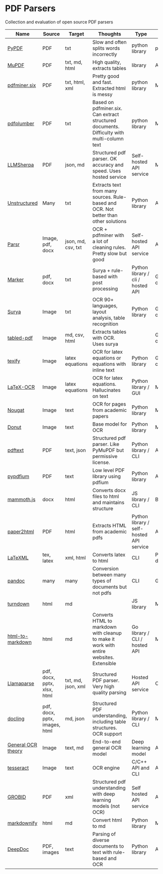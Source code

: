 # PDF Parsers

Collection and evaluation of open source PDF parsers

| Name                                                                     | Source                        | Target             | Thoughts                                                                                   | Type                                     | License          |
| ------------------------------------------------------------------------ | ----------------------------- | ------------------ | ------------------------------------------------------------------------------------------ | ---------------------------------------- | ---------------- |
| [PyPDF](https://github.com/py-pdf/pypdf)                                 | PDF                           | txt                | Slow and often splits words incorrectly                                                    | python library                           | permissive       |
| [MuPDF](https://mupdf.com/)                                              | PDF                           | txt, md, html      | High quality, extracts tables                                                              | library                                  | AGPL             |
| [pdfminer.six](https://github.com/pdfminer/pdfminer.six)                 | PDF                           | txt, html, xml     | Pretty good and fast. Extracted html is messy                                              | python library                           | MIT              |
| [pdfplumber](https://github.com/jsvine/pdfplumber)                       | PDF                           | txt                | Based on pdfminer.six. Can extract structured documents. Difficulty with multi-column text | python library                           | MIT              |
| [LLMSherpa](https://github.com/nlmatics/llmsherpa)                       | PDF                           | json, md           | Structured pdf parser. OK accuracy and speed. Uses hosted service                          | Self-hosted API service                  | MIT              |
| [Unstructured](https://github.com/Unstructured-IO/unstructured)          | Many                          | txt                | Extracts text from many sources. Rule-based and OCR. Not better than other solutions       | Python library                           | Apache           |
| [Parsr](https://github.com/axa-group/Parsr)                              | Image, pdf, docx              | json, md, csv, txt | OCR + pdfminer with a lot of cleaning rules. Pretty slow but good                          | Self-hosted API service                  | Apache           |
| [Marker](https://github.com/VikParuchuri/marker)                         | pdf, docx                     | txt                | Surya + rule-based with post processing                                                    | Python library / cli / hosted API        | GPL / commercial |
| [Surya](https://github.com/VikParuchuri/surya)                           | Image                         | txt                | OCR 90+ languages, layout analysis, table recognition                                      | Python library                           | GPL / commercial |
| [tabled-pdf](https://github.com/VikParuchuri/tabled)                     | Image                         | md, csv, html      | Extracts tables with OCR. Uses surya                                                       |                                          | GPL / commercial |
| [texify](https://github.com/VikParuchuri/texify)                         | Image                         | latex equations    | OCR for latex equations or equations with inline text                                      | Python library                           | GPL / commercial |
| [LaTeX-OCR](https://github.com/lukas-blecher/LaTeX-OCR)                  | Image                         | latex equations    | OCR for latex equations. Hallucinates on text                                              | Python library / GUI                     | MIT              |
| [Nougat](https://github.com/facebookresearch/nougat)                     | Image                         | text               | OCR for pages from academic papers                                                         | Python library                           | MIT              |
| [Donut](https://github.com/clovaai/donut/)                               | Image                         | text               | Base model for OCR                                                                         | Python library                           | MIT              |
| [pdftext](https://github.com/VikParuchuri/pdftext)                       | PDF                           | text, json         | Structured pdf parser. Like PyMuPDF but permissive license.                                | Python library / CLI                     | Apache           |
| [pypdfium](https://github.com/pypdfium2-team/pypdfium2/tree/stable)      | PDF                           | text               | Low level PDF library using pdfium                                                         | Python library                           | Apache           |
| [mammoth.js](https://github.com/mwilliamson/mammoth.js)                  | docx                          | html               | Converts docx files to html and maintains structure                                        | JS library / CLI                         | BSD-2            |
| [paper2html](https://github.com/ktaaaki/paper2html)                      | PDF                           | html               | Extracts HTML from academic pdfs                                                           | Python library / self-hosted API service | AGPL             |
| [LaTeXML](https://github.com/brucemiller/LaTeXML)                        | tex, latex                    | xml, html          | Converts latex to html                                                                     | CLI                                      | Public domain    |
| [pandoc](https://github.com/jgm/pandoc)                                  | many                          | many               | Conversion between many types of documents but not pdfs                                    | CLI                                      | GPL-2            |
| [turndown](https://github.com/mixmark-io/turndown)                       | html                          | md                 |                                                                                            | JS library                               | MIT              |
| [html-to-markdown](https://github.com/JohannesKaufmann/html-to-markdown) | html                          | md                 | Converts HTML to markdown with cleanup to make it work with entire websites. Extensible    | Go library / CLI / hosted API            | MIT              |
| [Llamaparse](https://github.com/run-llama/llama_parse)                   | pdf, docx, pptx, xlsx, html   | txt, md, json, xml | Structured PDF parser. Very high quality parsing                                           | Hosted API service                       | Commercial       |
| [docling](https://github.com/DS4SD/docling)                              | pdf, docx, pptx, images, html | md, json           | Structured PDF understanding, including table structures. OCR support                      | Python library / CLI                     | MIT              |
| [General OCR theory](https://huggingface.co/stepfun-ai/GOT-OCR2_0)       | Image                         | text, md           | End-to-end general OCR model                                                               | Deep learning model                      | Apache           |
| [tesseract](https://github.com/tesseract-ocr/tesseract)                  | Image                         | text               | OCR engine                                                                                 | C/C++ API and CLI                        | Apache           |
| [GROBID](https://github.com/kermitt2/grobid)                             | PDF                           | xml                | Structured pdf understanding with deep learning models (not OCR)                           | Self hosted API service                  | Apache           |
| [markdownify](https://github.com/matthewwithanm/python-markdownify)      | html                          | md                 | Convert html to md                                                                         | Python library                           | MIT              |
| [DeepDoc](https://github.com/infiniflow/ragflow/tree/main/deepdoc)       | PDF, images                   | text               | Parsing of diverse documents to text with rule-based and OCR                               | Python library                           | Apache           |

